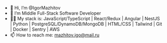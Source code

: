 - 👋 Hi, I’m @IgorMazhitov
- 👀 I’m Middle Full-Stack Software Developer
- 👨‍💻 My stack is: JavaScript/TypeScript | React/Redux | Angular | NestJS | Python | PostgreSQL/DynamoDB/MongoDB | HTML/CSS | Tailwind | Git | Docker | Sentry | AWS
- 📫 How to reach me: mazhitov.igo@mail.ru 
